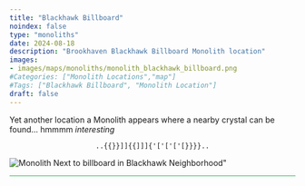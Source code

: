 ```yaml
---
title: "Blackhawk Billboard"
noindex: false
type: "monoliths"
date: 2024-08-18
description: "Brookhaven Blackhawk Billboard Monolith location"
images:
- images/maps/monoliths/monolith_blackhawk_billboard.png
#Categories: ["Monolith Locations","map"]
#Tags: ["Blackhawk Billboard", "Monolith Location"]
draft: false
--- 
```


Yet another location a Monolith appears where a nearby crystal can be found... hmmmm _interesting_

<center><span class="copy-to-clipboard" style="align: center"><code class="copy-to-clipboard-code" data-code="..{{}}]]{{]]]{'['['['[}}}}..">..{{}}]]{{]]]{'['['['[}}}}..</code></span></center>

![Monolith Next to billboard in Blackhawk Neighborhood"](/images/maps/monoliths/monolith_blackhawk_billboard.png?width=400px)

<hr style="background-color: #28b44c" size=8>

<!-- ## Related Items

### Map

- [Point of Interest](/map/poi/agency-bunker/) -->